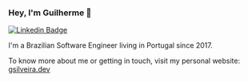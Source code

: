 ### Hey, I'm Guilherme 👋

[![Linkedin Badge](https://img.shields.io/badge/-LinkedIn-blue?style=flat-square&logo=Linkedin&logoColor=white&link=https://www.linkedin.com/in/gsilveiradev/)](https://www.linkedin.com/in/gsilveiradev/)

I'm a Brazilian Software Engineer living in Portugal since 2017.

To know more about me or getting in touch, visit my personal website: [gsilveira.dev](http://gsilveira.dev/)

